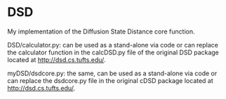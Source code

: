 # DSD

My implementation of the Diffusion State Distance core function. 

DSD/calculator.py: can be used as a stand-alone via code or can replace the calculator function in the calcDSD.py file of the original DSD package located at http://dsd.cs.tufts.edu/.

myDSD/dsdcore.py: the same, can be used as a stand-alone via code or can replace the dsdcore.py file in the original cDSD package located at http://dsd.cs.tufts.edu/.
